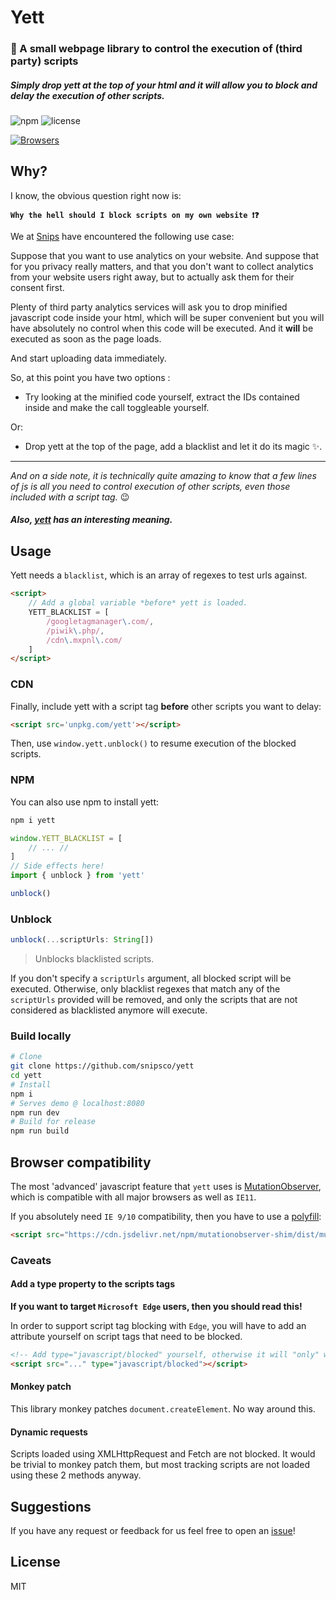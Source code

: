 # Yett

### 🔐 A small webpage library to control the execution of (third party) scripts

##### Simply drop yett at the top of your html and it will allow you to block and delay the execution of other scripts.

![npm](https://img.shields.io/npm/v/yett.svg)
![license](https://img.shields.io/npm/l/yett.svg)

[![Browsers](https://badges.herokuapp.com/browsers?firefox=60&googlechrome=66&iexplore=!9,!10,11&microsoftedge=17)](#browser-compatibility)

## Why?

I know, the obvious question right now is:

**`Why the hell should I block scripts on my own website ❗❓`**

We at [Snips](https://snips.ai) have encountered the following use case:

Suppose that you want to use analytics on your website. And suppose that for you privacy really matters, and that you don't want to collect analytics from your website users right away, but to actually ask them for their consent first.

Plenty of third party analytics services will ask you to drop minified javascript code inside your html, which will be super convenient but you will have absolutely no control when this code will be executed. And it **will** be executed as soon as the page loads.

And start uploading data immediately.

So, at this point you have two options :

- Try looking at the minified code yourself, extract the IDs contained inside and make the call toggleable yourself.

Or:

- Drop yett at the top of the page, add a blacklist and let it do its magic ✨.

----------

*And on a side note, it is technically quite amazing to know that a few lines of js is all you need to control execution of other scripts, even those included with a script tag.* 😉

##### *Also, [yett](https://en.wikipedia.org/wiki/Yett) has an interesting meaning.*

## Usage

Yett needs a `blacklist`, which is an array of regexes to test urls against.

```html
<script>
    // Add a global variable *before* yett is loaded.
    YETT_BLACKLIST = [
        /googletagmanager\.com/,
        /piwik\.php/,
        /cdn\.mxpnl\.com/
    ]
</script>
```

### CDN


Finally, include yett with a script tag **before** other scripts you want to delay:

```html
<script src='unpkg.com/yett'></script>
```

Then, use `window.yett.unblock()` to resume execution of the blocked scripts.

### NPM

You can also use npm to install yett:

```bash
npm i yett
```

```js
window.YETT_BLACKLIST = [
    // ... //
]
// Side effects here!
import { unblock } from 'yett'

unblock()
```

### Unblock

```js
unblock(...scriptUrls: String[])
```

> Unblocks blacklisted scripts.

If you don't specify a `scriptUrls` argument, all blocked script will be executed.
Otherwise, only blacklist regexes that match any of the `scriptUrls` provided will be removed, and only the scripts that are not considered as blacklisted anymore will execute.

### Build locally

```bash
# Clone
git clone https://github.com/snipsco/yett
cd yett
# Install
npm i
# Serves demo @ localhost:8080
npm run dev
# Build for release
npm run build
```

## Browser compatibility

The most 'advanced' javascript feature that `yett` uses is [MutationObserver](https://developer.mozilla.org/en-US/docs/Web/API/MutationObserver), which is compatible with all major browsers as well as `IE11`.

If you absolutely need `IE 9/10` compatibility, then you have to use a [polyfill](https://github.com/megawac/MutationObserver.js):

```html
<script src="https://cdn.jsdelivr.net/npm/mutationobserver-shim/dist/mutationobserver.min.js"></script>
```

### Caveats

#### Add a type property to the scripts tags

**If you want to target `Microsoft Edge` users, then you should read this!**


In order to support script tag blocking with `Edge`, you will have to add an attribute yourself on script tags that need to be blocked.

```html
<!-- Add type="javascript/blocked" yourself, otherwise it will "only" work on Chrome/Firefox/Safari/IE -->
<script src="..." type="javascript/blocked"></script>
```

#### Monkey patch

This library monkey patches `document.createElement`. No way around this.

#### Dynamic requests

Scripts loaded using XMLHttpRequest and Fetch are not blocked. It would be trivial to monkey patch them, but most tracking scripts are not loaded using these 2 methods anyway.

## Suggestions

If you have any request or feedback for us feel free to open an [issue](https://github.com/snipsco/yett/issues)!

## License

MIT

